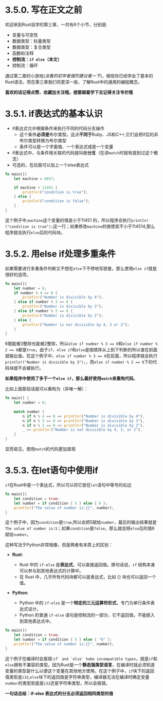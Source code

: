# 3.5.0. 写在正文之前
欢迎来到Rust自学的第三章，一共有6个小节，分别是:
- 变量与可变性
- 数据类型：标量类型
- 数据类型：复合类型
- 函数和注释
- **控制流：`if else`（本文）**
- 控制流：循环

通过第二章的小游戏(*没看的初学者强烈建议看一下*)，相信你已经学会了基本的Rust语法，而在第三章我们将更深一层，了解Rust中的通用的编程概念。

**喜欢的话记得点赞、收藏加关注哦，想要跟着学下去记得关注专栏哦**

# 3.5.1. if表达式的基本认识
- if表达式允许根据条件来执行不同的代码分支操作
  - 这个条件**必须是**布尔类型。这点**不同于**Ruby、JS和C++,它们会把if后的非布尔类型转换为布尔类型
  - 条件可以是一个字面值、一个表达式或是一个变量
- if表达式中，与条件相关联的代码就叫做**分支**（在讲`match`时就有提到过这个概念）
- 可选的，在后面可以加上一个else表达式
```rust
fn main(){
	let machine = 6657;

	if machine < 11451 {
		println!("condition is true");
	} else {
		println!("condition is false");
	}
}
```
这个例子中,`machine`这个变量的值是小于11451 的，所以程序会执行`println!("condition is true");`这一行；如果修改`machine`的值使其不小于114514,那么程序就会执行`else`后的代码块。

# 3.5.2. 用else if处理多重条件
如果需要进行多重条件判断又不想在`else`下不停地写嵌套，那么使用`else if`就是很好的选项。
```rust
fn main(){
	let number = 6;
	if number % 4 == 0 {
		println!("Number is divisible by 4");
	} else if number % 3 == 0 {
		println!("Number is divisible by 3");
	} else if number % 2 == 0 {
		println!("Number is divisible by 2");
	} else {
		println!("Number is nor divisible by 4, 3 or 2");
	}
}
```
6既能被3整除也能被2整除，所以`else if number % 3 == 0`和`else if number % 2 == 0`都是`true`，由于`if`、`else if`和`else`是按顺序从上到下判断的所以谁在前面就输出谁。在这个例子中，`else if number % 3 == 0`在前面，所以程序就会执行`println!("Number is divisible by 3");`，而`else if number % 2 == 0`下的代码块就不会被执行。

**如果程序中使用了多于一个`else if`，那么最好使用`match`来重构代码**。

比如上面那段话就可以重构为（非唯一解）：
```rust
fn main() {
    let number = 6;
    
    match number {
        n if n % 4 == 0 => println!("Number is divisible by 4"),
        n if n % 3 == 0 => println!("Number is divisible by 3"),
        n if n % 2 == 0 => println!("Number is divisible by 2"),
        _ => println!("Number is not divisible by 4, 3, or 2"),
    }
}
```
显而易见，使用`match`的代码更加直观

# 3.5.3. 在let语句中使用if
`if`在Rust中是一个表达式，所以可以将它放在`let`语句中等号的右边
```rust
fn main(){
	let condition = true;
	let number = if condition { 5 } else { 6 };
	println!("The value of number is:{}", number);
}
```
这个例子中，因为`condition`是`true`,所以会把5赋给`number`，最后的输出结果就是`The value of number is:5`；如果`condition`是`false`，那么就会把`else`后的值6赋给`number`。

这种写法于Python非常相像，但是两者有本质上的区别：
- **Rust**:
  - Rust 中的 `if-else` 是**表达式**，可以直接返回值。换句话说，`if` 结构本身可以参与到其他表达式的计算中。
  - 在 Rust 中，几乎所有代码块都可以是表达式，比如 {} 块也可以返回一个值。

- **Python**:
  - Python 中的 `if-else` 是一个**特定的三元运算符形式**，专门为单行条件表达式设计。
  - Python 的普通 `if-else` 语句是控制流的一部分，它不返回值，不能嵌入到其他表达式中。

```rust
fn main(){
	let condition = true;
	let number = if condition { 5 } else { "6" };
	println!("The value of number is:{}", number);
}
```
这个例子在编译时会报错:``if` and `else` habe incompatible types``，就是`if`和`else`拥有不兼容的类型。因为Rust是一个**静态强类型语言**，在编译时就必须知道变量的类型是什么以便这个变量在其他地方使用。在这个例子中，`if`块下的返回值类型是`i32`,`else`块下的返回值是字符串类型，编译器无法在编译时确定变量`number`的类型到底是`i32`还是字符串类型，所以会报错。

**一句话总结：if-else 表达式的分支必须返回相同类型的值**